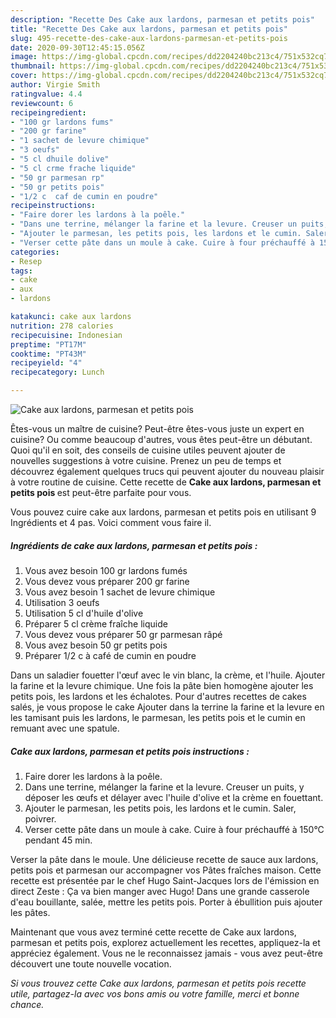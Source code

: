 ```yaml
---
description: "Recette Des Cake aux lardons, parmesan et petits pois"
title: "Recette Des Cake aux lardons, parmesan et petits pois"
slug: 495-recette-des-cake-aux-lardons-parmesan-et-petits-pois
date: 2020-09-30T12:45:15.056Z
image: https://img-global.cpcdn.com/recipes/dd2204240bc213c4/751x532cq70/cake-aux-lardons-parmesan-et-petits-pois-photo-principale-de-la-recette.jpg
thumbnail: https://img-global.cpcdn.com/recipes/dd2204240bc213c4/751x532cq70/cake-aux-lardons-parmesan-et-petits-pois-photo-principale-de-la-recette.jpg
cover: https://img-global.cpcdn.com/recipes/dd2204240bc213c4/751x532cq70/cake-aux-lardons-parmesan-et-petits-pois-photo-principale-de-la-recette.jpg
author: Virgie Smith
ratingvalue: 4.4
reviewcount: 6
recipeingredient:
- "100 gr lardons fums"
- "200 gr farine"
- "1 sachet de levure chimique"
- "3 oeufs"
- "5 cl dhuile dolive"
- "5 cl crme frache liquide"
- "50 gr parmesan rp"
- "50 gr petits pois"
- "1/2 c  caf de cumin en poudre"
recipeinstructions:
- "Faire dorer les lardons à la poêle."
- "Dans une terrine, mélanger la farine et la levure. Creuser un puits, y déposer les œufs et délayer avec l&#39;huile d&#39;olive et la crème en fouettant."
- "Ajouter le parmesan, les petits pois, les lardons et le cumin. Saler, poivrer."
- "Verser cette pâte dans un moule à cake. Cuire à four préchauffé à 150°C pendant 45 min."
categories:
- Resep
tags:
- cake
- aux
- lardons

katakunci: cake aux lardons 
nutrition: 278 calories
recipecuisine: Indonesian
preptime: "PT17M"
cooktime: "PT43M"
recipeyield: "4"
recipecategory: Lunch

---
```



![Cake aux lardons, parmesan et petits pois](https://img-global.cpcdn.com/recipes/dd2204240bc213c4/751x532cq70/cake-aux-lardons-parmesan-et-petits-pois-photo-principale-de-la-recette.jpg)

Êtes-vous un maître de cuisine? Peut-être êtes-vous juste un expert en cuisine? Ou comme beaucoup d'autres, vous êtes peut-être un débutant. Quoi qu'il en soit, des conseils de cuisine utiles peuvent ajouter de nouvelles suggestions à votre cuisine. Prenez un peu de temps et découvrez également quelques trucs qui peuvent ajouter du nouveau plaisir à votre routine de cuisine. Cette recette de <strong> Cake aux lardons, parmesan et petits pois </strong> est peut-être parfaite pour vous.

<!--inarticleads1-->

Vous pouvez cuire cake aux lardons, parmesan et petits pois en utilisant 9 Ingrédients et 4 pas. Voici comment vous faire il.

##### Ingrédients de cake aux lardons, parmesan et petits pois :

1. Vous avez besoin 100 gr lardons fumés
1. Vous devez vous préparer 200 gr farine
1. Vous avez besoin 1 sachet de levure chimique
1. Utilisation 3 oeufs
1. Utilisation 5 cl d&#39;huile d&#39;olive
1. Préparer 5 cl crème fraîche liquide
1. Vous devez vous préparer 50 gr parmesan râpé
1. Vous avez besoin 50 gr petits pois
1. Préparer 1/2 c à café de cumin en poudre


Dans un saladier fouetter l&#39;œuf avec le vin blanc, la crème, et l&#39;huile. Ajouter la farine et la levure chimique. Une fois la pâte bien homogène ajouter les petits pois, les lardons et les échalotes. Pour d&#39;autres recettes de cakes salés, je vous propose le cake Ajouter dans la terrine la farine et la levure en les tamisant puis les lardons, le parmesan, les petits pois et le cumin en remuant avec une spatule. 

<!--inarticleads2-->

##### Cake aux lardons, parmesan et petits pois instructions :

1. Faire dorer les lardons à la poêle.
1. Dans une terrine, mélanger la farine et la levure. Creuser un puits, y déposer les œufs et délayer avec l&#39;huile d&#39;olive et la crème en fouettant.
1. Ajouter le parmesan, les petits pois, les lardons et le cumin. Saler, poivrer.
1. Verser cette pâte dans un moule à cake. Cuire à four préchauffé à 150°C pendant 45 min.


Verser la pâte dans le moule. Une délicieuse recette de sauce aux lardons, petits pois et parmesan our accompagner vos Pâtes fraîches maison. Cette recette est présentée par le chef Hugo Saint-Jacques lors de l&#39;émission en direct Zeste : Ça va bien manger avec Hugo! Dans une grande casserole d&#39;eau bouillante, salée, mettre les petits pois. Porter à ébullition puis ajouter les pâtes. 

<!--inarticleads1-->

<p>
Maintenant que vous avez terminé cette recette de Cake aux lardons, parmesan et petits pois, explorez actuellement les recettes, appliquez-la et appréciez également. Vous ne le reconnaissez jamais - vous avez peut-être découvert une toute nouvelle vocation.
</p>

<p>
<i>Si vous trouvez cette Cake aux lardons, parmesan et petits pois recette utile, partagez-la avec vos bons amis ou votre famille, merci et bonne chance.</i>
</p>
